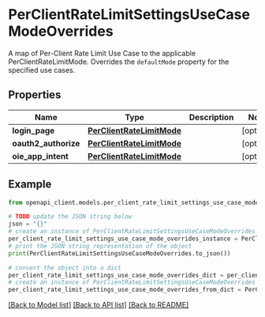 # PerClientRateLimitSettingsUseCaseModeOverrides

A map of Per-Client Rate Limit Use Case to the applicable PerClientRateLimitMode. Overrides the `defaultMode` property for the specified use cases.

## Properties

Name | Type | Description | Notes
------------ | ------------- | ------------- | -------------
**login_page** | [**PerClientRateLimitMode**](PerClientRateLimitMode.md) |  | [optional] 
**oauth2_authorize** | [**PerClientRateLimitMode**](PerClientRateLimitMode.md) |  | [optional] 
**oie_app_intent** | [**PerClientRateLimitMode**](PerClientRateLimitMode.md) |  | [optional] 

## Example

```python
from openapi_client.models.per_client_rate_limit_settings_use_case_mode_overrides import PerClientRateLimitSettingsUseCaseModeOverrides

# TODO update the JSON string below
json = "{}"
# create an instance of PerClientRateLimitSettingsUseCaseModeOverrides from a JSON string
per_client_rate_limit_settings_use_case_mode_overrides_instance = PerClientRateLimitSettingsUseCaseModeOverrides.from_json(json)
# print the JSON string representation of the object
print(PerClientRateLimitSettingsUseCaseModeOverrides.to_json())

# convert the object into a dict
per_client_rate_limit_settings_use_case_mode_overrides_dict = per_client_rate_limit_settings_use_case_mode_overrides_instance.to_dict()
# create an instance of PerClientRateLimitSettingsUseCaseModeOverrides from a dict
per_client_rate_limit_settings_use_case_mode_overrides_from_dict = PerClientRateLimitSettingsUseCaseModeOverrides.from_dict(per_client_rate_limit_settings_use_case_mode_overrides_dict)
```
[[Back to Model list]](../README.md#documentation-for-models) [[Back to API list]](../README.md#documentation-for-api-endpoints) [[Back to README]](../README.md)


